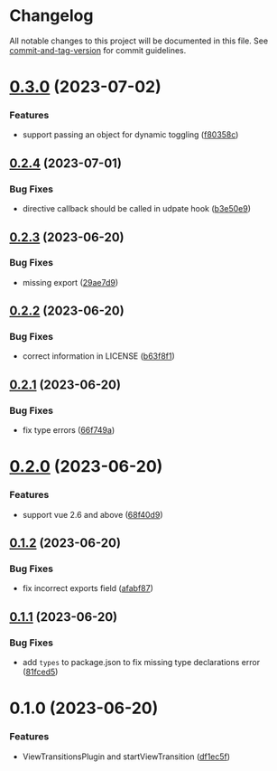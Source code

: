 # Changelog

All notable changes to this project will be documented in this file. See [commit-and-tag-version](https://github.com/absolute-version/commit-and-tag-version) for commit guidelines.

# [0.3.0](https://github.com/Clarkkkk/vue-view-transitions/compare/v0.2.4...v0.3.0) (2023-07-02)


### Features

* support passing an object for dynamic toggling ([f80358c](https://github.com/Clarkkkk/vue-view-transitions/commit/f80358cee4d406645e1951c4dda463265d73a8d6))



## [0.2.4](https://github.com/Clarkkkk/vue-view-transitions/compare/v0.2.3...v0.2.4) (2023-07-01)


### Bug Fixes

* directive callback should be called in udpate hook ([b3e50e9](https://github.com/Clarkkkk/vue-view-transitions/commit/b3e50e95b36cc417a2aea78f6dab8c90a6b2f35f))



## [0.2.3](https://github.com/Clarkkkk/vue-view-transitions/compare/v0.2.2...v0.2.3) (2023-06-20)


### Bug Fixes

* missing export ([29ae7d9](https://github.com/Clarkkkk/vue-view-transitions/commit/29ae7d9a21b46d4a13d165d6b70bd6bdd377937d))



## [0.2.2](https://github.com/Clarkkkk/vue-view-transitions/compare/v0.2.1...v0.2.2) (2023-06-20)


### Bug Fixes

* correct information in LICENSE ([b63f8f1](https://github.com/Clarkkkk/vue-view-transitions/commit/b63f8f1e94e3793e326d0765f61c34519e6f5975))



## [0.2.1](https://github.com/Clarkkkk/vue-view-transitions/compare/v0.2.0...v0.2.1) (2023-06-20)


### Bug Fixes

* fix type errors ([66f749a](https://github.com/Clarkkkk/vue-view-transitions/commit/66f749a5c292e81eb8c4264c7c63c3d4f3e74f28))



# [0.2.0](https://github.com/Clarkkkk/vue-view-transitions/compare/v0.1.2...v0.2.0) (2023-06-20)


### Features

* support vue 2.6 and above ([68f40d9](https://github.com/Clarkkkk/vue-view-transitions/commit/68f40d90e1b70520df1e71ac8b2dd22e7257b122))



## [0.1.2](https://github.com/Clarkkkk/vue-view-transitions/compare/v0.1.1...v0.1.2) (2023-06-20)


### Bug Fixes

* fix incorrect exports field ([afabf87](https://github.com/Clarkkkk/vue-view-transitions/commit/afabf87d9ab97586b4b6c0f03f69363411c9f025))



## [0.1.1](https://github.com/Clarkkkk/vue-view-transitions/compare/v0.1.0...v0.1.1) (2023-06-20)


### Bug Fixes

* add `types` to package.json to fix missing type declarations error ([81fced5](https://github.com/Clarkkkk/vue-view-transitions/commit/81fced5740f544c3a89ca78d60f8a9ffcf1a8fc7))



# 0.1.0 (2023-06-20)


### Features

* ViewTransitionsPlugin and startViewTransition ([df1ec5f](https://github.com/Clarkkkk/vue-view-transitions/commit/df1ec5f9e515897dd9ddb37d663d7e591fda2348))
